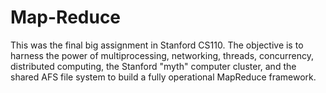 # Map-Reduce
This was the final big assignment in Stanford CS110. The objective is to harness the power of multiprocessing, networking, threads, concurrency, distributed computing, the Stanford "myth" computer cluster, and the shared AFS file system to build a fully operational MapReduce framework.
